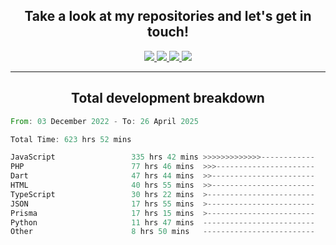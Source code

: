 <h2 align="center">
  Take a look at my repositories and let's get in touch!
</h2>
<p align="center">
  <a href="https://www.instagram.com/rayhanarkan?igsh=MXM3dHhmMTZ3ZWVsaA==">
    <img src="https://img.icons8.com/material-outlined/30/689d6a/instagram.png"/>
  </a>
  <a href="https://www.linkedin.com/in/rayhanarkan/">
    <img src="https://img.icons8.com/material-outlined/30/689d6a/linkedin.png"/>
  </a>
  <a href="">
    <img src="https://img.icons8.com/material-outlined/30/689d6a/geography.png"/>
  </a>
  <a href="mailto:rayhanarkan30@gmail.com">
    <img src="https://img.icons8.com/material-outlined/30/689d6a/email.png"/>
  </a>
</p>

---

<h2 align="center">Total development breakdown</h2>

<p align="center">
<!--START_SECTION:waka-->

```rust
From: 03 December 2022 - To: 26 April 2025

Total Time: 623 hrs 52 mins

JavaScript                 335 hrs 42 mins >>>>>>>>>>>>>------------   53.81 %
PHP                        77 hrs 46 mins  >>>----------------------   12.47 %
Dart                       47 hrs 44 mins  >>-----------------------   07.65 %
HTML                       40 hrs 55 mins  >>-----------------------   06.56 %
TypeScript                 30 hrs 22 mins  >------------------------   04.87 %
JSON                       17 hrs 55 mins  >------------------------   02.87 %
Prisma                     17 hrs 15 mins  >------------------------   02.77 %
Python                     11 hrs 47 mins  -------------------------   01.89 %
Other                      8 hrs 50 mins   -------------------------   01.42 %
```

<!--END_SECTION:waka-->
</p>
